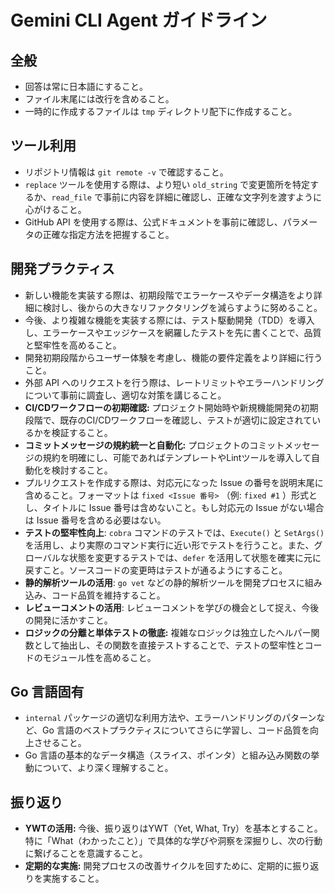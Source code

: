 # Gemini CLI Agent ガイドライン

## 全般

- 回答は常に日本語にすること。
- ファイル末尾には改行を含めること。
- 一時的に作成するファイルは `tmp` ディレクトリ配下に作成すること。

## ツール利用

- リポジトリ情報は `git remote -v` で確認すること。
- `replace` ツールを使用する際は、より短い `old_string` で変更箇所を特定するか、`read_file` で事前に内容を詳細に確認し、正確な文字列を渡すように心がけること。
- GitHub API を使用する際は、公式ドキュメントを事前に確認し、パラメータの正確な指定方法を把握すること。

## 開発プラクティス

- 新しい機能を実装する際は、初期段階でエラーケースやデータ構造をより詳細に検討し、後からの大きなリファクタリングを減らすように努めること。
- 今後、より複雑な機能を実装する際には、テスト駆動開発（TDD）を導入し、エラーケースやエッジケースを網羅したテストを先に書くことで、品質と堅牢性を高めること。
- 開発初期段階からユーザー体験を考慮し、機能の要件定義をより詳細に行うこと。
- 外部 API へのリクエストを行う際は、レートリミットやエラーハンドリングについて事前に調査し、適切な対策を講じること。
- **CI/CDワークフローの初期確認:** プロジェクト開始時や新規機能開発の初期段階で、既存のCI/CDワークフローを確認し、テストが適切に設定されているかを検証すること。
- **コミットメッセージの規約統一と自動化:** プロジェクトのコミットメッセージの規約を明確にし、可能であればテンプレートやLintツールを導入して自動化を検討すること。
- プルリクエストを作成する際は、対応元になった Issue の番号を説明末尾に含めること。フォーマットは `fixed <Issue 番号>` （例: `fixed #1` ）形式とし、タイトルに Issue 番号は含めないこと。もし対応元の Issue がない場合は Issue 番号を含める必要はない。
- **テストの堅牢性向上**: `cobra` コマンドのテストでは、`Execute()` と `SetArgs()` を活用し、より実際のコマンド実行に近い形でテストを行うこと。また、グローバルな状態を変更するテストでは、`defer` を活用して状態を確実に元に戻すこと。ソースコードの変更時はテストが通るようにすること。
- **静的解析ツールの活用**: `go vet` などの静的解析ツールを開発プロセスに組み込み、コード品質を維持すること。
- **レビューコメントの活用**: レビューコメントを学びの機会として捉え、今後の開発に活かすこと。
- **ロジックの分離と単体テストの徹底:** 複雑なロジックは独立したヘルパー関数として抽出し、その関数を直接テストすることで、テストの堅牢性とコードのモジュール性を高めること。

## Go 言語固有

- `internal` パッケージの適切な利用方法や、エラーハンドリングのパターンなど、Go 言語のベストプラクティスについてさらに学習し、コード品質を向上させること。
- Go 言語の基本的なデータ構造（スライス、ポインタ）と組み込み関数の挙動について、より深く理解すること。

## 振り返り

- **YWTの活用:** 今後、振り返りはYWT（Yet, What, Try）を基本とすること。特に「What（わかったこと）」で具体的な学びや洞察を深掘りし、次の行動に繋げることを意識すること。
- **定期的な実施:** 開発プロセスの改善サイクルを回すために、定期的に振り返りを実施すること。